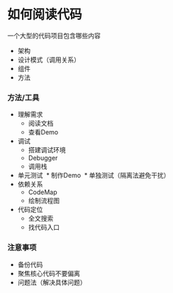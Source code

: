 # 如何阅读代码
一个大型的代码项目包含哪些内容  
* 架构
* 设计模式（调用关系）
* 组件
* 方法

### 方法/工具
* 理解需求
  * 阅读文档
  * 查看Demo
* 调试 
  * 搭建调试环境
  * Debugger
  * 调用栈
* 单元测试
  * 制作Demo
  * 单独测试（隔离法避免干扰）
* 依赖关系
  * CodeMap
  * 绘制流程图
* 代码定位
  * 全文搜索
  * 找代码入口

### 注意事项
* 备份代码
* 聚焦核心代码不要偏离
* 问题法（解决具体问题）



